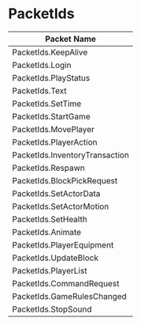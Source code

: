 # PacketIds
| Packet Name                       |
|-----------------------------------|
| PacketIds.KeepAlive               |
| PacketIds.Login                   |
| PacketIds.PlayStatus              |
| PacketIds.Text                    |
| PacketIds.SetTime                 |
| PacketIds.StartGame               |
| PacketIds.MovePlayer              |
| PacketIds.PlayerAction            |
| PacketIds.InventoryTransaction    |
| PacketIds.Respawn                 |
| PacketIds.BlockPickRequest        |
| PacketIds.SetActorData            |
| PacketIds.SetActorMotion          |
| PacketIds.SetHealth               |
| PacketIds.Animate                 |
| PacketIds.PlayerEquipment         |
| PacketIds.UpdateBlock             |
| PacketIds.PlayerList              |
| PacketIds.CommandRequest          |
| PacketIds.GameRulesChanged        |
| PacketIds.StopSound               |